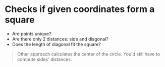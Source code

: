 # Checks if given coordinates form a square
* Are points unique?
* Are there only 2 distances: side and diagonal?
* Does the length of diagonal fit the square?

> Other approach calculates the center of the circle. You'd still have to compute sides' distances.
